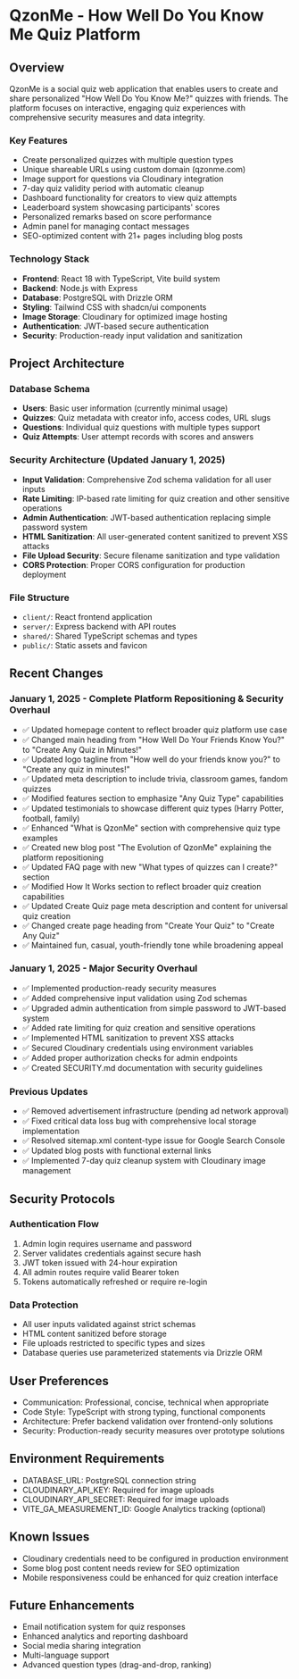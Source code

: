 # QzonMe - How Well Do You Know Me Quiz Platform

## Overview
QzonMe is a social quiz web application that enables users to create and share personalized "How Well Do You Know Me?" quizzes with friends. The platform focuses on interactive, engaging quiz experiences with comprehensive security measures and data integrity.

### Key Features
- Create personalized quizzes with multiple question types
- Unique shareable URLs using custom domain (qzonme.com)
- Image support for questions via Cloudinary integration
- 7-day quiz validity period with automatic cleanup
- Dashboard functionality for creators to view quiz attempts
- Leaderboard system showcasing participants' scores
- Personalized remarks based on score performance
- Admin panel for managing contact messages
- SEO-optimized content with 21+ pages including blog posts

### Technology Stack
- **Frontend**: React 18 with TypeScript, Vite build system
- **Backend**: Node.js with Express
- **Database**: PostgreSQL with Drizzle ORM
- **Styling**: Tailwind CSS with shadcn/ui components
- **Image Storage**: Cloudinary for optimized image hosting
- **Authentication**: JWT-based secure authentication
- **Security**: Production-ready input validation and sanitization

## Project Architecture

### Database Schema
- **Users**: Basic user information (currently minimal usage)
- **Quizzes**: Quiz metadata with creator info, access codes, URL slugs
- **Questions**: Individual quiz questions with multiple types support
- **Quiz Attempts**: User attempt records with scores and answers

### Security Architecture (Updated January 1, 2025)
- **Input Validation**: Comprehensive Zod schema validation for all user inputs
- **Rate Limiting**: IP-based rate limiting for quiz creation and other sensitive operations
- **Admin Authentication**: JWT-based authentication replacing simple password system
- **HTML Sanitization**: All user-generated content sanitized to prevent XSS attacks
- **File Upload Security**: Secure filename sanitization and type validation
- **CORS Protection**: Proper CORS configuration for production deployment

### File Structure
- `client/`: React frontend application
- `server/`: Express backend with API routes
- `shared/`: Shared TypeScript schemas and types
- `public/`: Static assets and favicon

## Recent Changes

### January 1, 2025 - Complete Platform Repositioning & Security Overhaul
- ✅ Updated homepage content to reflect broader quiz platform use case
- ✅ Changed main heading from "How Well Do Your Friends Know You?" to "Create Any Quiz in Minutes!"
- ✅ Updated logo tagline from "How well do your friends know you?" to "Create any quiz in minutes!"
- ✅ Updated meta description to include trivia, classroom games, fandom quizzes
- ✅ Modified features section to emphasize "Any Quiz Type" capabilities
- ✅ Updated testimonials to showcase different quiz types (Harry Potter, football, family)
- ✅ Enhanced "What is QzonMe" section with comprehensive quiz type examples
- ✅ Created new blog post "The Evolution of QzonMe" explaining the platform repositioning
- ✅ Updated FAQ page with new "What types of quizzes can I create?" section
- ✅ Modified How It Works section to reflect broader quiz creation capabilities
- ✅ Updated Create Quiz page meta description and content for universal quiz creation
- ✅ Changed create page heading from "Create Your Quiz" to "Create Any Quiz"
- ✅ Maintained fun, casual, youth-friendly tone while broadening appeal

### January 1, 2025 - Major Security Overhaul
- ✅ Implemented production-ready security measures
- ✅ Added comprehensive input validation using Zod schemas
- ✅ Upgraded admin authentication from simple password to JWT-based system
- ✅ Added rate limiting for quiz creation and sensitive operations
- ✅ Implemented HTML sanitization to prevent XSS attacks
- ✅ Secured Cloudinary credentials using environment variables
- ✅ Added proper authorization checks for admin endpoints
- ✅ Created SECURITY.md documentation with security guidelines

### Previous Updates
- ✅ Removed advertisement infrastructure (pending ad network approval)
- ✅ Fixed critical data loss bug with comprehensive local storage implementation
- ✅ Resolved sitemap.xml content-type issue for Google Search Console
- ✅ Updated blog posts with functional external links
- ✅ Implemented 7-day quiz cleanup system with Cloudinary image management

## Security Protocols

### Authentication Flow
1. Admin login requires username and password
2. Server validates credentials against secure hash
3. JWT token issued with 24-hour expiration
4. All admin routes require valid Bearer token
5. Tokens automatically refreshed or require re-login

### Data Protection
- All user inputs validated against strict schemas
- HTML content sanitized before storage
- File uploads restricted to specific types and sizes
- Database queries use parameterized statements via Drizzle ORM

## User Preferences
- Communication: Professional, concise, technical when appropriate
- Code Style: TypeScript with strong typing, functional components
- Architecture: Prefer backend validation over frontend-only solutions
- Security: Production-ready security measures over prototype solutions

## Environment Requirements
- DATABASE_URL: PostgreSQL connection string
- CLOUDINARY_API_KEY: Required for image uploads
- CLOUDINARY_API_SECRET: Required for image uploads
- VITE_GA_MEASUREMENT_ID: Google Analytics tracking (optional)

## Known Issues
- Cloudinary credentials need to be configured in production environment
- Some blog post content needs review for SEO optimization
- Mobile responsiveness could be enhanced for quiz creation interface

## Future Enhancements
- Email notification system for quiz responses
- Enhanced analytics and reporting dashboard
- Social media sharing integration
- Multi-language support
- Advanced question types (drag-and-drop, ranking)